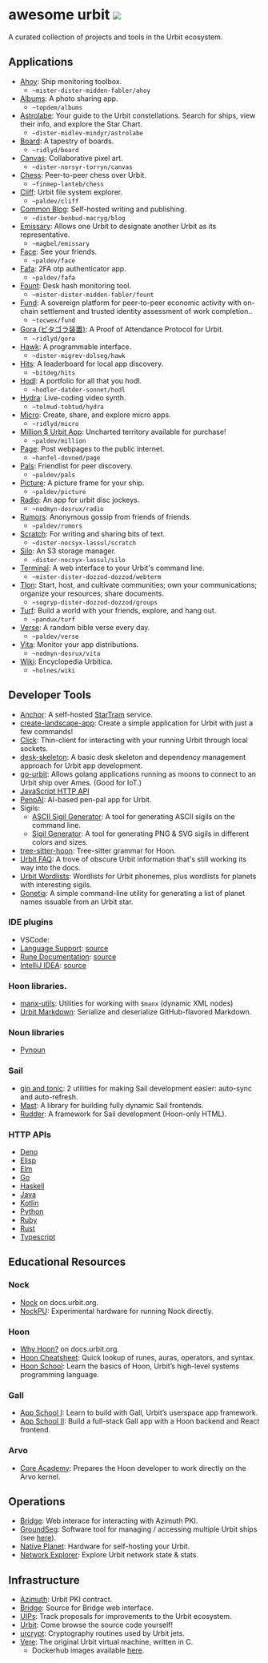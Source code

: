 # awesome urbit [![](https://img.shields.io/badge/~-awesome%20urbit-lightgrey)](https://github.com/urbit/awesome-urbit)

A curated collection of projects and tools in the Urbit ecosystem.

## Applications
* [Ahoy](https://github.com/midden-fabler/ahoy): Ship monitoring toolbox.
  * `~mister-dister-midden-fabler/ahoy`
* [Albums](https://github.com/structure-group/albums): A photo sharing app.
  * `~topdem/albums`
* [Astrolabe](https://github.com/johnhyde/astrolabe): Your guide to the Urbit constellations. Search for ships, view their info, and explore the Star Chart.
  * `~dister-midlev-mindyr/astrolabe`
* [Board](https://github.com/hanfel-dovned/Board): A tapestry of boards.
  * `~ridlyd/board`
* [Canvas](https://github.com/yosoyubik/canvas): Collaborative pixel art.
  * `~dister-norsyr-torryn/canvas`
* [Chess](https://github.com/thecommons-urbit/chess): Peer-to-peer chess over Urbit.
  * `~finmep-lanteb/chess`
* [Cliff](https://pal.dev/suite/cliff): Urbit file system explorer.
  * `~paldev/cliff`
* [Common Blog](https://github.com/thecommons-urbit/blog): Self-hosted writing and publishing.
  * `~dister-bonbud-macryg/blog`
* [Emissary](https://github.com/sigilante/emissary): Allows one Urbit to designate another Urbit as its representative.
  * `~magbel/emissary`
* [Face](https://pal.dev/suite/face): See your friends.
  * `~paldev/face`
* [Fafa](https://pal.dev/suite/fafa): 2FA otp authenticator app.
  * `~paldev/fafa`
* [Fount](https://github.com/midden-fabler/fount): Desk hash monitoring tool.
  * `~mister-dister-midden-fabler/fount`
* [Fund](https://github.com/tocwex/fund): A sovereign platform for peer-to-peer economic activity with on-chain settlement and trusted identity assessment of work completion..
  * `~tocwex/fund`
* [Gora \(ピタゴラ装置\)](https://github.com/hanfel-dovned/gora): A Proof of Attendance Protocol for Urbit.
  * `~ridlyd/gora`
* [Hawk](https://hawk.computer/~~/): A programmable interface.
  * `~dister-migrev-dolseg/hawk`
* [Hits](https://github.com/urbit/hits): A leaderboard for local app discovery.
  * `~bitdeg/hits`
* [Hodl](https://github.com/tomholford/hodl): A portfolio for all that you hodl.
  * `~hodler-datder-sonnet/hodl`
* [Hydra](https://github.com/SuperCoolYun/hydra): Live-coding video synth.
  * `~tolmud-tobtud/hydra`
* [Micro](https://github.com/hanfel-dovned/Micro): Create, share, and explore micro apps.
  * `~ridlyd/micro`
* [Million $ Urbit App](https://pal.dev/suite/million): Uncharted territory available for purchase!
  * `~paldev/million`
* [Page](https://github.com/Other-Life/page): Post webpages to the public internet.
  * `~hanfel-dovned/page`
* [Pals](https://pal.dev/suite/pals): Friendlist for peer discovery.
  * `~paldev/pals`
* [Picture](https://pal.dev/suite/picture): A picture frame for your ship.
  * `~paldev/picture`
* [Radio](https://github.com/bacwyls/radio): An app for urbit disc jockeys.
  * `~nodmyn-dosrux/radio`
* [Rumors](https://pal.dev/suite/rumors): Anonymous gossip from friends of friends.
  * `~paldev/rumors`
* [Scratch](https://github.com/arthyn/scratch): For writing and sharing bits of text.
  * `~dister-nocsyx-lassul/scratch`
* [Silo](https://github.com/arthyn/silo): An S3 storage manager.
  * `~dister-nocsyx-lassul/silo`
* [Terminal](https://github.com/urbit/webterm): A web interface to your Urbit's command line.
  * `~mister-dister-dozzod-dozzod/webterm`
* [Tlon](https://github.com/tloncorp/landscape-apps): Start, host, and cultivate communities; own your communications; organize your resources; share documents.
  * `~sogryp-dister-dozzod-dozzod/groups`
* [Turf](https://github.com/johnhyde/turf): Build a world with your friends, explore, and hang out.
  * `~pandux/turf`
* [Verse](https://pal.dev/suite/verse): A random bible verse every day.
  * `~paldev/verse`
* [Vita](https://github.com/assemblycapital/vita): Monitor your app distributions.
  * `~nodmyn-dosrux/vita`
* [Wiki](https://github.com/JohnRillos/wiki): Encyclopedia Urbitica.
  * `~holnes/wiki`

## Developer Tools
* [Anchor](https://github.com/Native-Planet/anchor): A self-hosted [StarTram](https://www.nativeplanet.io/startram) service.
* [create-landscape-app](https://github.com/urbit/create-landscape-app): Create a simple application for Urbit with just a few commands!
* [Click](https://github.com/urbit/tools/tree/master/pkg/click): Thin-client for interacting with your running Urbit through local sockets.
* [desk-skeleton](https://github.com/urbit/desk-skeleton): A basic desk skeleton and dependency management approach for Urbit app development.
* [go-urbit](https://github.com/stephenlacy/go-urbit): Allows golang applications running as moons to connect to an Urbit ship over Ames. (Good for IoT.)
* [JavaScript HTTP API](https://github.com/urbit/js-http-api)
* [PenpAI](https://github.com/Native-Planet/penpAI): AI-based pen-pal app for Urbit.
* Sigils:
  * [ASCII Sigil Generator](https://github.com/textprotocol/sigil): A tool for generating ASCII sigils on the command line.
  * [Sigil Generator](https://sigil.azimuth.network/): A tool for generating PNG & SVG sigils in different colors and sizes.
* [tree-sitter-hoon](https://github.com/urbit-pilled/tree-sitter-hoon): Tree-sitter grammar for Hoon.
* [Urbit FAQ](https://github.com/ashelkovnykov/urbit-faq): A trove of obscure Urbit information that's still working its way into the docs.
* [Urbit Wordlists](https://github.com/ashelkovnykov/urbit-wordlists): Wordlists for Urbit phonemes, plus wordlists for planets with interesting sigils.
* [Gonetia](https://github.com/tomholford/gonetia): A simple command-line utility for generating a list of planet names issuable from an Urbit star.

### IDE plugins
* VSCode:
 * [Language Support](https://marketplace.visualstudio.com/items?itemName=urbit.hoon): [source](https://github.com/tloncorp/hoon-vscode)
 * [Rune Documentation](https://marketplace.visualstudio.com/items?itemName=nocsyx-lassul.hoon-assist): [source](https://github.com/famousj/hoon-vscode)
* [IntelliJ IDEA](https://plugins.jetbrains.com/plugin/19294-hoon-language): [source](https://github.com/ashelkovnykov/idea-hoon-plugin)

### Hoon libraries.
* [manx-utils](https://github.com/tinnus-napbus/manx-utils/blob/master/lib/manx-utils.hoon): Utilities for working with `$manx` (dynamic XML nodes)
* [Urbit Markdown](https://github.com/wispem-wantex/urbit-markdown): Serialize and deserialize GitHub-flavored Markdown.

### Noun libraries
* [Pynoun](https://github.com/urbit/tools/tree/master)

### Sail
* [gin and tonic](https://github.com/arthyn/gin-tonic): 2 utilities for making Sail development easier: auto-sync and auto-refresh.
* [Mast](https://github.com/R-JG/mast): A library for building fully dynamic Sail frontends.
* [Rudder](https://github.com/Fang-/suite): A framework for Sail development (Hoon-only HTML).

### HTTP APIs
* [Deno](https://github.com/tomholford/denurbit)
* [Elisp](https://github.com/clonex10100/urbit-api.el)
* [Elm](https://github.com/figbus/elm-urbit-api)
* [Go](https://github.com/cmarcelo/go-urbit)
* [Haskell](https://github.com/bsima/haskell-urbit-api)
* [Java](https://github.com/ynx0/airlock)
* [Kotlin](https://github.com/gilletteonmeheleparim/urbit_http_api)
* [Python](https://github.com/baudtack/urlock-py)
* [Ruby](https://github.com/Zaxonomy/urbit-ruby)
* [Rust](https://github.com/robkorn/rust-urbit-http-api)
* [Typescript](https://github.com/tylershuster/urbit)

## Educational Resources
### Nock
* [Nock](https://docs.urbit.org/nock/what-is-nock) on docs.urbit\.org.
* [NockPU](https://github.com/mopfel-winrux/NockPU): Experimental hardware for running Nock directly.

### Hoon
* [Why Hoon?](https://docs.urbit.org/hoon/why-hoon) on docs.urbit\.org.
* [Hoon Cheatsheet](https://storage.googleapis.com/media.urbit.org/docs/hoon-cheat-sheets-2023-01-10.pdf): Quick lookup of runes, auras, operators, and syntax.
* [Hoon School](https://docs.urbit.org/build-on-urbit/hoon-school): Learn the basics of Hoon, Urbit’s high-level systems programming language.

### Gall
* [App School I](https://docs.urbit.org/build-on-urbit/app-school): Learn to build with Gall, Urbit’s userspace app framework.
* [App School II](https://docs.urbit.org/build-on-urbit/app-school-full-stack): Build a full-stack Gall app with a Hoon backend and React frontend.

### Arvo
* [Core Academy](https://docs.urbit.org/build-on-urbit/core-academy): Prepares the Hoon developer to work directly on the Arvo kernel.

## Operations
* [Bridge](https://bridge.urbit.org/): Web interace for interacting with Azimuth PKI.
* [GroundSeg](https://github.com/Native-Planet/GroundSeg): Software tool for managing / accessing multiple Urbit ships (see [here](https://www.nativeplanet.io/software)).
* [Native Planet](https://www.nativeplanet.io/hardware): Hardware for self-hosting your Urbit.
* [Network Explorer](https://network.urbit.org/): Explore Urbit network state & stats.

## Infrastructure
* [Azimuth](https://github.com/urbit/azimuth): Urbit PKI contract.
* [Bridge](https://github.com/urbit/bridge): Source for Bridge web interface.
* [UIPs](https://github.com/urbit/UIPs): Track proposals for improvements to the Urbit ecosystem.
* [Urbit](https://github.com/urbit/urbit): Come browse the source code yourself!
* [urcrypt](https://github.com/urbit/urcrypt): Cryptography routines used by Urbit jets.
* [Vere](https://github.com/urbit/vere): The original Urbit virtual machine, written in C.
  * Dockerhub images available [here](https://hub.docker.com/r/tloncorp/vere).
